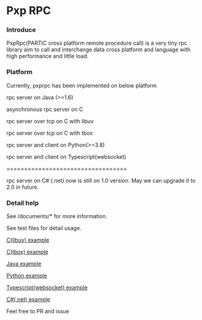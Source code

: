 # Pxp RPC 

### Introduce

PxpRpc(PARTIC cross platform remote procedure call) is a very tiny rpc library aim to call and interchange data cross platform and language with high performance and little load.


### Platform

Currently, pxprpc has been implemented on below platform

rpc server on Java (>=1.6)

asynchronous rpc server on C

rpc server over tcp on C with libuv

rpc server over tcp on C with tbox

rpc server and client on Python(>=3.8)

rpc server and client on Typescript(websocket)

==================================

rpc server on C# (.net) now is still on 1.0 version. May we can upgrade it to 2.0 in future.


### Detail help
See /documents/* for more information.

See test files for detail usage.

[C(libuv) example](c/pxprpc_libuv/test.cpp)

[C(tbox) example](c/pxprpc_tbox/test.cpp)

[Java example](java/src/pxprpc/test/PxpRpc.java)

[Python example](python/pxprpc/tests.py)

[Typescript(websocket) example](typescript/pxprpc/tests.ts)

[C#(.net) example](csharp/dotnet/pxprpc/tests/TestMain.cs)


Feel free to PR and issue

